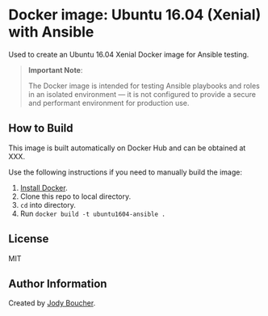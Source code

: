 # Docker image: Ubuntu 16.04 (Xenial) with Ansible

Used to create an Ubuntu 16.04 Xenial Docker image for Ansible testing.

> **Important Note**:
>
>The Docker image is intended for testing Ansible playbooks and roles in an isolated environment — it is not configured to provide a secure and performant environment for production use.

## How to Build

This image is built automatically on Docker Hub and can be obtained at XXX.

Use the following instructions if you need to manually build the image:

  1. [Install Docker](https://docs.docker.com/engine/installation/).
  2. Clone this repo to local directory.
  3. `cd` into directory.
  4. Run `docker build -t ubuntu1604-ansible .`

  ## License

  MIT

## Author Information

Created by [Jody Boucher](https://jodyboucher.com/).
